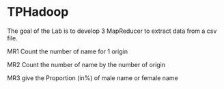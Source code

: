 # TPHadoop

The goal of the Lab is to develop 3 MapReducer to extract data from a csv file.

MR1 Count the number of name for 1 origin

MR2 Count the number of name by the number of origin

MR3 give the Proportion (in%) of male name or female name